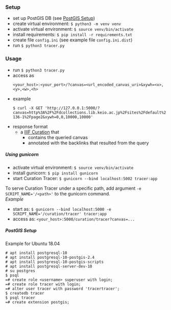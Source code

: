 ### Setup

* set up PostGIS DB (see [PostGIS Setup](#postgis-setup))
* create virtual environment: `$ python3 -m venv venv`
* activate virtual environment: `$ source venv/bin/activate`
* install requirements: `$ pip install -r requirements.txt`
* create file `config.ini` (see example file `config.ini.dist`)
* run `$ python3 tracer.py`

### Usage

* run `$ python3 tracer.py`
* access as
    ```
    <your_host>:<your_port>/?canvas=<url_encoded_canvas_uri>&xywh=<x>,<y>,<w>,<h>
    ```
* example
    ```
    $ curl -X GET 'http://127.0.0.1:5000/?canvas=http%3A%2F%2Fdcollections.lib.keio.ac.jp%2Fsites%2Fdefault%2Ffiles%2Fiiif%2FNRE%2F132X-136-1%2Fpage2&xywh=0,0,10000,10000'
    ```
* response format
    * a [IIIF Curation](http://codh.rois.ac.jp/iiif/curation/) that
        * contains the queried canvas
        * annotated with the backlinks that resulted from the query

##### Using gunicorn

* activate virtual environment: `$ source venv/bin/activate`
* install gunicorn: `$ pip install gunicorn`
* start Curation Tracer: `$ gunicorn --bind localhost:5002 tracer:app`

To serve Curation Tracer under a specific path, add argument `-e SCRIPT_NAME='/<path>'` to the gunicorn command.  
*Example*

* start as: `$ gunicorn --bind localhost:5000 -e SCRIPT_NAME='/curation/tracer' tracer:app`
* access as: `<your_host>:5000/curation/tracer?canvas=...`

##### PostGIS Setup

Example for Ubuntu 18.04

```
# apt install postgresql-10
# apt install postgresql-10-postgis-2.4
# apt install postgresql-10-postgis-scripts
# apt install postgresql-server-dev-10
# su postgres
$ psql
=# create role <username> superuser with login;
=# create role tracer with login;
=# alter user tracer with password 'tracertracer';
$ createdb tracer
$ psql tracer
=# create extension postgis;
```
